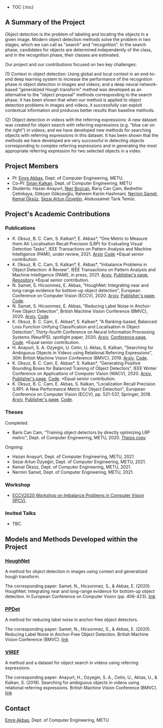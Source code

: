 
* TOC 
{:toc}

## A Summary of the Project

Object detection is the problem of labeling and locating the objects in a given image. Modern object detection methods solve the problem in two stages, which we can call as "search" and "recognition". In the search phase, candidates for objects are determined independently of the class, and in the recognition phase, their classes are estimated.

Our project and our contributions focused on two key challenges:

(1) Context in object detection: Using global and local context in an end-to-end deep learning system to increase the performance of the recognition phase in object detection in images and videos; and a deep neural network-based "generalized Hough transform" method was developed as an alternative to the "object proposal" methods corresponding to the search phase. It has been shown that when our method is applied to object detection problems in images and videos, it successfully can exploit contextual information and produces better results than baseline methods.

(2) Object detection in videos with the referring expressions: A new dataset was created for object search with referring expressions (e.g. "blue car on the right") in videos; and we have developed new methods for searching objects with referring expressions in this dataset. It has been shown that the methods we have developed are very successful in detecting objects corresponding to complex referring expressions and in generating the most appropriate referring expression for two selected objects in a video.

## Project Members

* PI: [Emre Akbaş](https://user.ceng.metu.edu.tr/~emre/), Dept. of Computer Engineering, METU.
* Co-PI: [Sinan Kalkan](http://kovan.ceng.metu.edu.tr/~sinan/), Dept. of Computer Engineering, METU
* Students: Hazan Anayurt, [İlker Bozcan](https://bozcani.github.io/), Barış Can Çam, Bedrettin Çetinkaya, Gökçen Gökçeoğlu,  Raheem Karim Hashmani, [Nermin Samet](https://nerminsamet.github.io/), [Kemal Öksüz](https://kemaloksuz.github.io/), [Sezai Artun Özyeğin](https://user.ceng.metu.edu.tr/~artun/), Abdussamet Tarık Temür.

## Project's Academic Contributions

### Publications

* K. Oksuz, B. C. Cam, S. Kalkan*, E. Akbas*, "One Metric to Measure them All: Localisation Recall Precision (LRP) for Evaluating Visual Detection Tasks", IEEE Transactions on Pattern Analysis and Machine Intelligence (PAMI), under review, 2021. [Arxiv](https://arxiv.org/abs/2011.10772) [Code](https://github.com/kemaloksuz/LRP-Error) *Equal senior contribution.
* K. Oksuz, B. C. Cam, S. Kalkan*, E. Akbas*, "Imbalance Problems in Object Detection: A Review", IEEE Transactions on Pattern Analysis and Machine Intelligence (PAMI), in press, 2021. [Arxiv](https://arxiv.org/abs/1909.00169), [Publisher's page](https://ieeexplore.ieee.org/document/9042296), [Repository](https://github.com/kemaloksuz/ObjectDetectionImbalance) *Equal senior contribution.
* N. Samet, S. Hicsonmez, E. Akbas, "HoughNet: Integrating near and long-range evidence for bottom-up object detection", European Conference on Computer Vision (ECCV), 2020. [Arxiv](https://arxiv.org/abs/2007.02355), [Publisher's page](https://link.springer.com/chapter/10.1007/978-3-030-58595-2_25), [Code](https://github.com/nerminsamet/houghnet).
* N. Samet, S. Hicsonmez, E. Akbas, "Reducing Label Noise in Anchor-Free Object Detection", British Machine Vision Conference (BMVC), 2020. [Arxiv](https://arxiv.org/abs/2008.01167), [Code](https://github.com/nerminsamet/ppdet)
* K. Oksuz, B. C. Cam, E. Akbas*, S. Kalkan*, "A Ranking-based, Balanced Loss Function Unifying Classification and Localisation in Object Detection", Thirty-fourth Conference on Neural Information Processing Systems (NeurIPS), spotlight paper, 2020. [Arxiv](https://arxiv.org/abs/2009.13592), [Conference page](https://proceedings.neurips.cc/paper/2020/hash/b2eeb7362ef83deff5c7813a67e14f0a-Abstract.html), [Code](https://github.com/kemaloksuz/aLRPLoss). *Equal senior contribution.
* H. Anayurt, S. A. Ozyegin, U. Cetin, U. Aktas, S. Kalkan, "Searching for Ambiguous Objects in Videos using Relational Referring Expressions", 30th British Machine Vision Conference (BMVC), 2019. [Arxiv](https://arxiv.org/abs/1908.01189), [Code](https://github.com/hazananayurt/viref).
* K. Oksuz, B. C. Cam, E. Akbas*, S. Kalkan*, "Generating Positive Bounding Boxes for Balanced Training of Object Detectors", IEEE Winter Conference on Applications of Computer Vision (WACV), 2020. [Arxiv](https://arxiv.org/abs/1909.09777), [Publisher's page](https://www.computer.org/csdl/proceedings-article/wacv/2020/09093503/1jPbqXS57W0), [Code](https://github.com/kemaloksuz/BoundingBoxGenerator). *Equal senior contribution.
* K. Oksuz, B. C. Cam, E. Akbas, S. Kalkan, "Localization Recall Precision (LRP): A New Performance Metric for Object Detection", European Conference on Computer Vision (ECCV), pp. 521-537, Springer, 2018. [Arxiv](https://arxiv.org/abs/1807.01696), [Publisher's page](https://link.springer.com/chapter/10.1007/978-3-030-01234-2_31), [Code](https://github.com/cancam/LRP).

### Theses

Completed:
* Baris Can Cam, “Training object detectors by directly optimizing LRP metric", Dept. of Computer Engineering, METU, 2020. [Thesis copy](https://tez.yok.gov.tr/UlusalTezMerkezi/tezDetay.jsp?id=FHUZtNW2yRDWU3VWBud_mg&no=V55zHSMS2t6FuhgksIMJFg)

Ongoing:
* Hazan Anayurt, Dept. of Computer Engineering, METU, 2021.
* Sezai Artun Özyeğin, Dept. of Computer Engineering, METU, 2021.
* Kemal Öksüz, Dept. of Computer Engineering, METU, 2021.
* Nermin Samet, Dept. of Computer Engineering, METU, 2021. 

### Workshop

* [ECCV2020 Workshop on Imbalance Problems in Computer Vision (IPCV)](https://sites.google.com/view/ipcv2020/home).

### Invited Talks

* TBC.

## Models and Methods Developed within the Project

### [HoughNet](https://github.com/nerminsamet/houghnet) 

A method for object detection in images using context and generalized hough transform.

The corresponding paper: Samet, N., Hicsonmez, S., & Akbas, E. (2020). HoughNet: Integrating near and long-range evidence for bottom-up object detection. In European Conference on Computer Vision (pp. 406-423).  [link](https://link.springer.com/chapter/10.1007/978-3-030-58595-2_25)

### [PPDet](https://github.com/nerminsamet/ppdet)

A method for reducing label noise in anchor-free object detectors. 

The corresponding paper: Samet, N., Hicsonmez, S., & Akbas, E. (2020). Reducing Label Noise in Anchor-Free Object Detection. British Machine Vision Conference (BMVC). [link](https://www.bmvc2020-conference.com/conference/papers/paper_0737.html)

### [VIREF](https://github.com/hazananayurt/viref)

A method and a dataset for object search in videos using referring expressions. 

The corresponding paper: Anayurt, H., Ozyegin, S. A., Cetin, U., Aktas, U., & Kalkan, S. (2019). Searching for ambiguous objects in videos using relational referring expressions. British Machine Vision Conference (BMVC). [link](https://bmvc2019.org/wp-content/uploads/papers/0697-paper.pdf)

## Contact

[Emre Akbas](https://user.ceng.metu.edu.tr/~emre/), Dept. of Computer Engineering, METU

